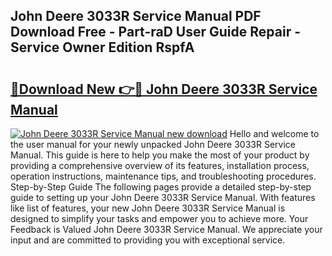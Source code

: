 ## John Deere 3033R Service Manual PDF Download Free - Part-raD User Guide Repair - Service Owner Edition RspfA

# <h2><a href="http://bc85890.oget.top/?id=John+Deere+3033R+Service+Manual">🔗Download New 👉🔴 John Deere 3033R Service Manual</a></h2>

[![John Deere 3033R Service Manual new download](https://i.imgur.com/5g1atiW.png)](http://bc85890.oget.top/?id=John+Deere+3033R+Service+Manual)
Hello and welcome to the user manual for your newly unpacked John Deere 3033R Service Manual. This guide is here to help you make the most of your product by providing a comprehensive overview of its features, installation process, operation instructions, maintenance tips, and troubleshooting procedures. Step-by-Step Guide The following pages provide a detailed step-by-step guide to setting up your John Deere 3033R Service Manual. With features like list of features, your new John Deere 3033R Service Manual is designed to simplify your tasks and empower you to achieve more. Your Feedback is Valued John Deere 3033R Service Manual. We appreciate your input and are committed to providing you with exceptional service.
